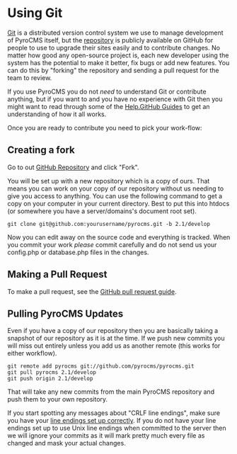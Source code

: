 # Using Git

<a href="http://git-scm.com/" target="_blank">Git</a> is a distributed version control system we use to manage development of PyroCMS itself, but the [repository](http://github.com/pyrocms/pyrocms/) is publicly available on GitHub for people to use to upgrade their sites easily and to contribute changes. No matter how good any open-source project is, each new developer using the system has the potential to make it better, fix bugs or add new features. You can do this by "forking" the repository and sending a pull request for the team to review.

If you use PyroCMS you do not *need* to understand Git or contribute anything, but if you want to and you have no experience with Git then you might want to read through some of the [Help.GitHub Guides](http://help.github.com/) to get an understanding of how it all works.

Once you are ready to contribute you need to pick your work-flow:

## Creating a fork

Go to out [GitHub Repository](http://github.com/pyrocms/pyrocms/) and click "Fork".

You will be set up with a new repository which is a copy of ours. That means you can work on your copy of our repository without us needing to give you access to anything. You can use the following command to get a copy on your computer in your current directory. Best to put this into htdocs (or somewhere you have a server/domains's document root set).

	git clone git@github.com:yourusername/pyrocms.git -b 2.1/develop

Now you can edit away on the source code and everything is tracked. When you commit your work *please* commit carefully and do not send us your config.php or database.php files in the changes.

## Making a Pull Request

To make a pull request, see the [GitHub pull request guide](https://help.github.com/articles/using-pull-requests).
	
## Pulling PyroCMS Updates

Even if you have a copy of our repository then you are basically taking a snapshot of our repository as it is at the time. If we push new commits you will miss out entirely unless you add us as another remote (this works for either workflow).

	git remote add pyrocms git://github.com/pyrocms/pyrocms.git
	git pull pyrocms 2.1/develop
	git push origin 2.1/develop

That will take any new commits from the main PyroCMS repository and push them to your own repository.

If you start spotting any messages about &quot;CRLF line endings&quot;, make sure you have your [line endings set up correctly](http://help.github.com/dealing-with-lineendings/). If you do not have your line endings set up to use Unix line endings when committed to the server then we will ignore your commits as it will mark pretty much every file as changed and mask your actual changes.
